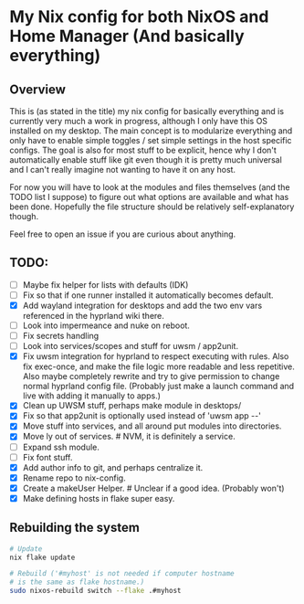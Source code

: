 # My Nix config for both NixOS and Home Manager (And basically everything)

## Overview

This is (as stated in the title) my nix config for basically everything and is currently very much a work in progress, although
I only have this OS installed on my desktop. The main concept is to modularize everything and only have to enable simple toggles
/ set simple settings in the host specific configs. The goal is also for most stuff to be explicit, hence why I don't
automatically enable stuff like git even though it is pretty much universal and I can't really imagine not wanting to have it on
any host.

For now you will have to look at the modules and files themselves (and the TODO list I suppose) to figure out what options are
available and what has been done. Hopefully the file structure should be relatively self-explanatory though. 

Feel free to open an issue if you are curious about anything.

## TODO:

 - [ ] Maybe fix helper for lists with defaults (IDK)
 - [ ] Fix so that if one runner installed it automatically becomes default.
 - [x] Add wayland integration for desktops and add the two env vars
 referenced in the hyprland wiki there.
 - [ ] Look into impermeance and nuke on reboot.
 - [ ] Fix secrets handling
 - [ ] Look into services/scopes and stuff for uwsm / app2unit.
 - [x] Fix uwsm integration for hyprland to respect executing with rules. Also fix exec-once, and make the file logic more readable and less repetitive.
 Also maybe completely rewrite and try to give permission to change normal hyprland config file.
 (Probably just make a launch command and live with adding it manually to apps.)
 - [x] Clean up UWSM stuff, perhaps make module in desktops/
 - [x] Fix so that app2unit is optionally used instead of 'uwsm app --'
 - [x] Move stuff into services, and all around put modules into directories.
 - [x] Move ly out of services. # NVM, it is definitely a service.
 - [ ] Expand ssh module.
 - [ ] Fix font stuff.
 - [x] Add author info to git, and perhaps centralize it.
 - [x] Rename repo to nix-config.
 - [x] Create a makeUser Helper. # Unclear if a good idea. (Probably won't)
 - [x] Make defining hosts in flake super easy.

## Rebuilding the system

```sh
# Update
nix flake update

# Rebuild ('#myhost' is not needed if computer hostname
# is the same as flake hostname.)
sudo nixos-rebuild switch --flake .#myhost
```
